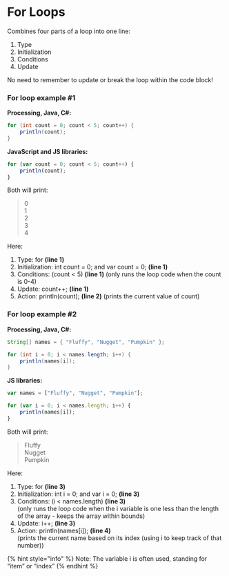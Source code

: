 # For Loops

Combines four parts of a loop into one line:

1. Type
2. Initialization
3. Conditions
4. Update

No need to remember to update or break the loop within the code block!

### For loop example #1

**Processing, Java, C#:**

```java
for (int count = 0; count < 5; count++) {
    println(count);
} 
```

**JavaScript and JS libraries:**

```javascript
for (var count = 0; count < 5; count++) {
    println(count);
}
```

Both will print:

> 0\
> 1\
> 2\
> 3\
> 4

Here:

1. Type: for **(line 1)**
2. Initialization: int count = 0; and var count = 0;   **(line 1)**
3. Conditions: (count < 5)  **(line 1)**      (only runs the loop code when the count is 0-4)
4. Update: count++;   **(line 1)**
5. Action: println(count);   **(line 2)**  (prints the current value of count)

### For loop example #2

**Processing, Java, C#:**

```java
String[] names = { "Fluffy", "Nugget", "Pumpkin" };

for (int i = 0; i < names.length; i++) {
    println(names[i]);
} 
```

**JS libraries:**

```javascript
var names = ["Fluffy", "Nugget", "Pumpkin"];

for (var i = 0; i < names.length; i++) {
    println(names[i]);
}
```

Both will print:

> Fluffy\
> Nugget\
> Pumpkin

Here:

1. Type: for **(line 3)**
2. Initialization: int i = 0; and var i = 0;   **(line 3)**
3. Conditions: (i < names.length)  **(line 3)**      \
   (only runs the loop code when the i variable is one less than the length of the array - keeps the array within bounds)
4. Update: i++;   **(line 3)**
5. Action: println(names\[i]);   **(line 4)**  \
   (prints the current name based on its index (using i to keep track of that number))

{% hint style="info" %}
Note: The variable i is often used, standing for “item” or “index”
{% endhint %}
